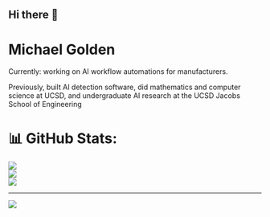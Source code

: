 ## Hi there 👋

# Michael Golden
Currently: working on AI workflow automations for manufacturers. 

Previously, built AI detection software, did mathematics and computer science at UCSD, and undergraduate AI research at the UCSD Jacobs School of Engineering

# 📊 GitHub Stats:
![](https://github-readme-stats.vercel.app/api?username=michaelgold3n&theme=react&hide_border=false&include_all_commits=false&count_private=false)<br/>
![](https://github-readme-streak-stats.herokuapp.com/?user=michaelgold3n&theme=react&hide_border=false)<br/>
![](https://github-readme-stats.vercel.app/api/top-langs/?username=michaelgold3n&theme=react&hide_border=false&include_all_commits=false&count_private=false&layout=compact)

---
[![](https://visitcount.itsvg.in/api?id=michaelgold3n&icon=0&color=0)](https://visitcount.itsvg.in)

<!-- Proudly created with GPRM ( https://gprm.itsvg.in ) -->
